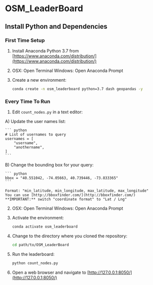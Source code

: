 # OSM_LeaderBoard

## Install Python and Dependencies

### First Time Setup
1) Install Anaconda Python 3.7 from [https://www.anaconda.com/distribution/](https://www.anaconda.com/distribution/)

2) OSX: Open Terminal
   Windows: Open Anaconda Prompt

3) Create a new environment:
    
    ``` bash
    conda create -n osm_leaderboard python=3.7 dash geopandas -y
    ```
### Every Time To Run   

1) Edit `count_nodes.py` in a text editor:

A) Update the user names list:

    ``` python
    # List of usernames to query
    usernames = [
        "username",
        "anothername",
    ]
    ```

B) Change the bounding box for your query:

    ``` python
    bbox = "40.551042, -74.05663, 40.739446, -73.833365"
    ```

    Format: "min_latitude, min_longitude, max_latitude, max_longitude"
    You can use [http://bboxfinder.com/](http://bboxfinder.com/)  
    **IMPORTANT:** switch "coordinate format" to "Lat / Lng"

2) OSX: Open Terminal
   Windows: Open Anaconda Prompt

3) Activate the environment:

    ``` bash
    conda activate osm_leaderboard
    ```
4) Change to the directory where you cloned the repository:

    ``` bash
    cd path/to/OSM_LeaderBoard
    ```
5) Run the leaderboard:

    ``` bash
    python count_nodes.py
    ```
6) Open a web browser and navigate to  [http://127.0.0.1:8050/](http://127.0.0.1:8050/) 

